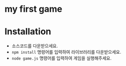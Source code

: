 # my first game

# Installation

* 소스코드를 다운받으세요.
* `npm install` 명령어를 입력하여 라이브러리를 다운받으세요.
* `node game.js` 명령어를 입력하여 게임을 실행해주세요.


